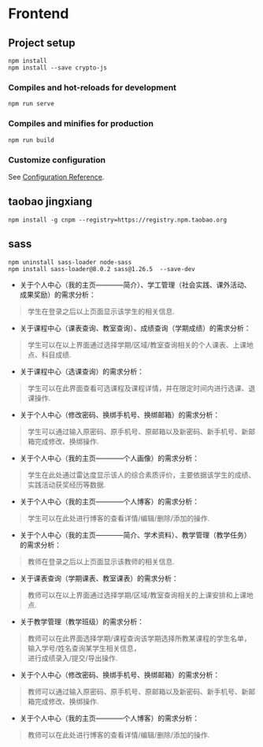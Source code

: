 # Frontend

## Project setup
```
npm install
npm install --save crypto-js
```

### Compiles and hot-reloads for development
```
npm run serve
```

### Compiles and minifies for production
```
npm run build
```

### Customize configuration
See [Configuration Reference](https://cli.vuejs.org/config/).


## taobao jingxiang
```
npm install -g cnpm --registry=https://registry.npm.taobao.org
```

## sass
```
npm uninstall sass-loader node-sass
npm install sass-loader@8.0.2 sass@1.26.5  --save-dev
```

* 关于个人中心（我的主页————简介）、学工管理（社会实践、课外活动、成果奖励）的需求分析：
 > 学生在登录之后以上页面显示该学生的相关信息.
* 关于课程中心（课表查询、教室查询）、成绩查询（学期成绩）的需求分析：
 > 学生可以在以上界面通过选择学期/区域/教室查询相关的个人课表、上课地点、科目成绩.
* 关于课程中心（选课查询）的需求分析：
 > 学生可以在此界面查看可选课程及课程详情，并在限定时间内进行选课、退课操作.
* 关于个人中心（修改密码、换绑手机号、换绑邮箱）的需求分析：
 > 学生可以通过输入原密码、原手机号、原邮箱以及新密码、新手机号、新邮箱完成修改、换绑操作.
* 关于个人中心（我的主页————个人画像）的需求分析：
 > 学生在此处通过雷达度显示该人的综合素质评价，主要依据该学生的成绩、实践活动获奖经历等数据.
* 关于个人中心（我的主页————个人博客）的需求分析：
 > 学生可以在此处进行博客的查看详情/编辑/删除/添加的操作.
 
* 关于个人中心（我的主页————简介、学术资料）、教学管理（教学任务）的需求分析：
 > 教师在登录之后以上页面显示该教师的相关信息.
* 关于课表查询（学期课表、教室课表）的需求分析：
 > 教师可以在以上界面通过选择学期/区域/教室查询相关的上课安排和上课地点.
* 关于教学管理（教学班级）的需求分析：
 > 教师可以在此界面选择学期/课程查询该学期选择所教某课程的学生名单，输入学号/姓名查询某学生相关信息，<br>
 > 进行成绩录入/提交/导出操作.
* 关于个人中心（修改密码、换绑手机号、换绑邮箱）的需求分析：
 > 教师可以通过输入原密码、原手机号、原邮箱以及新密码、新手机号、新邮箱完成修改、换绑操作.
* 关于个人中心（我的主页————个人博客）的需求分析：
 > 教师可以在此处进行博客的查看详情/编辑/删除/添加的操作.


